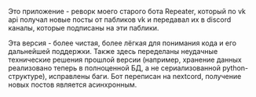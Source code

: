 Это приложение - реворк моего старого бота Repeater, который по vk api получал новые посты от пабликов vk и передавал их в discord каналы, которые подписаны на эти паблики. 

Эта версия - более чистая, более лёгкая для понимания кода и его дальнейшей поддержки. Также здесь переделаны неудачные технические решения прошлой версии (например, хранение данных реализовано теперь в полноценной БД, а не сериализованной python-структуре), исправлены баги. Бот переписан на nextcord, получение новых постов является асинхронным.
